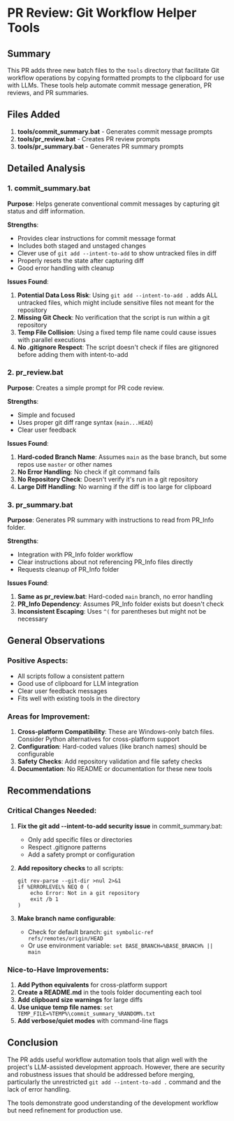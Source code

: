 # PR Review: Git Workflow Helper Tools

## Summary
This PR adds three new batch files to the `tools` directory that facilitate Git workflow operations by copying formatted prompts to the clipboard for use with LLMs. These tools help automate commit message generation, PR reviews, and PR summaries.

## Files Added
1. **tools/commit_summary.bat** - Generates commit message prompts
2. **tools/pr_review.bat** - Creates PR review prompts
3. **tools/pr_summary.bat** - Generates PR summary prompts

## Detailed Analysis

### 1. commit_summary.bat

**Purpose**: Helps generate conventional commit messages by capturing git status and diff information.

**Strengths**:
- Provides clear instructions for commit message format
- Includes both staged and unstaged changes
- Clever use of `git add --intent-to-add` to show untracked files in diff
- Properly resets the state after capturing diff
- Good error handling with cleanup

**Issues Found**:
1. **Potential Data Loss Risk**: Using `git add --intent-to-add .` adds ALL untracked files, which might include sensitive files not meant for the repository
2. **Missing Git Check**: No verification that the script is run within a git repository
3. **Temp File Collision**: Using a fixed temp file name could cause issues with parallel executions
4. **No .gitignore Respect**: The script doesn't check if files are gitignored before adding them with intent-to-add

### 2. pr_review.bat

**Purpose**: Creates a simple prompt for PR code review.

**Strengths**:
- Simple and focused
- Uses proper git diff range syntax (`main...HEAD`)
- Clear user feedback

**Issues Found**:
1. **Hard-coded Branch Name**: Assumes `main` as the base branch, but some repos use `master` or other names
2. **No Error Handling**: No check if git command fails
3. **No Repository Check**: Doesn't verify it's run in a git repository
4. **Large Diff Handling**: No warning if the diff is too large for clipboard

### 3. pr_summary.bat

**Purpose**: Generates PR summary with instructions to read from PR_Info folder.

**Strengths**:
- Integration with PR_Info folder workflow
- Clear instructions about not referencing PR_Info files directly
- Requests cleanup of PR_Info folder

**Issues Found**:
1. **Same as pr_review.bat**: Hard-coded `main` branch, no error handling
2. **PR_Info Dependency**: Assumes PR_Info folder exists but doesn't check
3. **Inconsistent Escaping**: Uses `^(` for parentheses but might not be necessary

## General Observations

### Positive Aspects:
- All scripts follow a consistent pattern
- Good use of clipboard for LLM integration
- Clear user feedback messages
- Fits well with existing tools in the directory

### Areas for Improvement:
1. **Cross-platform Compatibility**: These are Windows-only batch files. Consider Python alternatives for cross-platform support
2. **Configuration**: Hard-coded values (like branch names) should be configurable
3. **Safety Checks**: Add repository validation and file safety checks
4. **Documentation**: No README or documentation for these new tools

## Recommendations

### Critical Changes Needed:

1. **Fix the git add --intent-to-add security issue** in commit_summary.bat:
   - Only add specific files or directories
   - Respect .gitignore patterns
   - Add a safety prompt or configuration

2. **Add repository checks** to all scripts:
   ```batch
   git rev-parse --git-dir >nul 2>&1
   if %ERRORLEVEL% NEQ 0 (
       echo Error: Not in a git repository
       exit /b 1
   )
   ```

3. **Make branch name configurable**:
   - Check for default branch: `git symbolic-ref refs/remotes/origin/HEAD`
   - Or use environment variable: `set BASE_BRANCH=%BASE_BRANCH% || main`

### Nice-to-Have Improvements:

1. **Add Python equivalents** for cross-platform support
2. **Create a README.md** in the tools folder documenting each tool
3. **Add clipboard size warnings** for large diffs
4. **Use unique temp file names**: `set TEMP_FILE=%TEMP%\commit_summary_%RANDOM%.txt`
5. **Add verbose/quiet modes** with command-line flags

## Conclusion

The PR adds useful workflow automation tools that align well with the project's LLM-assisted development approach. However, there are security and robustness issues that should be addressed before merging, particularly the unrestricted `git add --intent-to-add .` command and the lack of error handling.

The tools demonstrate good understanding of the development workflow but need refinement for production use.

